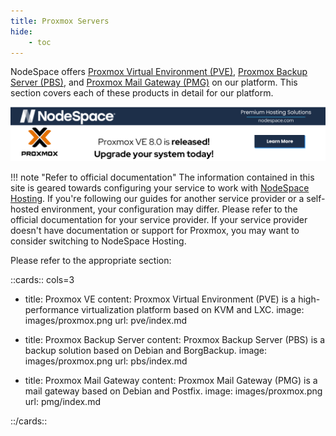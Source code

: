 ```yaml
---
title: Proxmox Servers
hide:
    - toc
---
```


NodeSpace offers [Proxmox Virtual Environment (PVE)](https://www.nodespace.com/servers/proxmox/), [Proxmox Backup Server (PBS)](https://www.nodespace.com/servers/proxmox/#backup), and [Proxmox Mail Gateway (PMG)](https://www.nodespace.com/servers/proxmox/#mail) on our platform. This section covers each of these products in detail for our platform.

<a href="pve/upgrade-7-to-8.html"><img src="images/proxmox-8-upgrade.png"></a>

!!! note "Refer to official documentation"
    The information contained in this site is geared towards configuring your service to work with [NodeSpace Hosting](https://www.nodespace.com). If you're following our guides for another service provider or a self-hosted environment, your configuration may differ. Please refer to the official documentation for your service provider. If your service provider doesn't have documentation or support for Proxmox, you may want to consider switching to NodeSpace Hosting.

Please refer to the appropriate section:

::cards:: cols=3

- title: Proxmox VE
  content: Proxmox Virtual Environment (PVE) is a high-performance virtualization platform based on KVM and LXC.
  image: images/proxmox.png
  url: pve/index.md

- title: Proxmox Backup Server
  content: Proxmox Backup Server (PBS) is a backup solution based on Debian and BorgBackup.
  image: images/proxmox.png
  url: pbs/index.md

- title: Proxmox Mail Gateway
  content: Proxmox Mail Gateway (PMG) is a mail gateway based on Debian and Postfix.
  image: images/proxmox.png
  url: pmg/index.md

::/cards::
